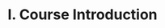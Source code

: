 ---
layout: lecture
num: 1
title: I. Course Introduction
type: lecture
draft: 0
group: 101
show_schedule: 1
# slides:
#   - url: https://docs.google.com/presentation/d/1OqTEG9LBG5O-_tW_J5jLA7IvUoUiwiWAuUnMBcFOawc/edit?usp=sharing
#     title: Intro to Computing, Ethics, and Society
due_date: 2024-06-17
readings:
  - title: "Course Syllabus"
    url: 'syllabus/'
    internal: 1
---